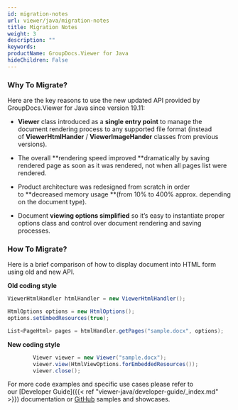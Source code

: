 ```yaml
---
id: migration-notes
url: viewer/java/migration-notes
title: Migration Notes
weight: 3
description: ""
keywords: 
productName: GroupDocs.Viewer for Java
hideChildren: False
---
```

### Why To Migrate?

  
Here are the key reasons to use the new updated API provided by GroupDocs.Viewer for Java since version 19.11:

*   **Viewer** class introduced as a **single entry point** to manage the document rendering process to any supported file format (instead of **ViewerHtmlHander** / **ViewerImageHander** classes from previous versions). 
    
*   The overall **rendering speed improved **dramatically by saving rendered page as soon as it was rendered, not when all pages list were rendered. 
    
*   Product architecture was redesigned from scratch in order to **decreased memory usage **(from 10% to 400% approx. depending on the document type).
    
*   Document **viewing options simplified** so it’s easy to instantiate proper options class and control over document rendering and saving processes.  
      
    

### How To Migrate?

Here is a brief comparison of how to display document into HTML form using old and new API.  

**Old coding style**

```csharp
ViewerHtmlHandler htmlHandler = new ViewerHtmlHandler();

HtmlOptions options = new HtmlOptions();
options.setEmbedResources(true);

List<PageHtml> pages = htmlHandler.getPages("sample.docx", options);
```

**New coding style**

```csharp
        Viewer viewer = new Viewer("sample.docx");
        viewer.view(HtmlViewOptions.forEmbeddedResources());
        viewer.close();
```

For more code examples and specific use cases please refer to our [Developer Guide]({{< ref "viewer-java/developer-guide/_index.md" >}}) documentation or [GitHub](https://github.com/groupdocs-viewer/GroupDocs.Viewer-for-Java) samples and showcases.

